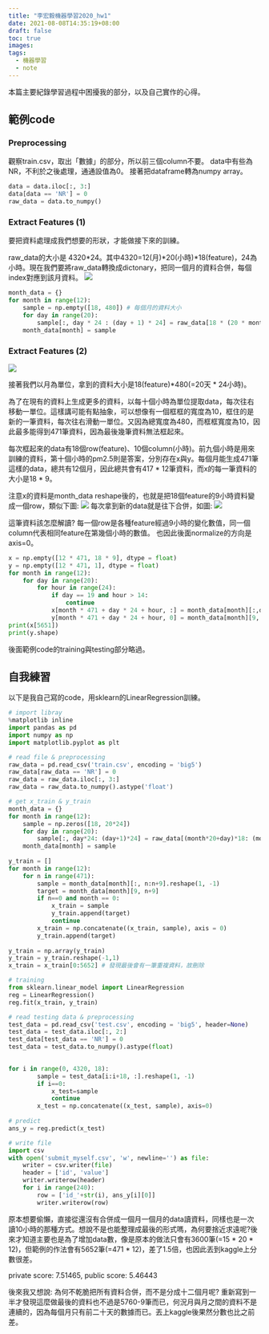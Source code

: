 ```yaml
---
title: "李宏毅機器學習2020_hw1"
date: 2021-08-08T14:35:19+08:00
draft: false
toc: true
images:
tags: 
  - 機器學習
  - note
---
```


本篇主要紀錄學習過程中困擾我的部分，以及自己實作的心得。

## 範例code
### Preprocessing
觀察train.csv，取出「數據」的部分，所以前三個column不要。
data中有些為NR，不利於之後處理，通通設值為0。
接著把dataframe轉為numpy array。

```python
data = data.iloc[:, 3:]
data[data == 'NR'] = 0
raw_data = data.to_numpy()
```

### Extract Features (1)
要把資料處理成我們想要的形狀，才能做接下來的訓練。

raw_data的大小是 4320*24。其中4320=12(月)*20(小時)*18(feature)，24為小時。現在我們要將raw_data轉換成dictonary，把同一個月的資料合併，每個index對應到該月資料。
![](https://i.imgur.com/b4oTooq.png)

```python
month_data = {}
for month in range(12):
    sample = np.empty([18, 480]) # 每個月的資料大小
    for day in range(20):
        sample[:, day * 24 : (day + 1) * 24] = raw_data[18 * (20 * month + day) : 18 * (20 * month + day + 1), :]
    month_data[month] = sample
```
### Extract Features (2)
![](https://i.imgur.com/2mS4lbp.png)

接著我們以月為單位，拿到的資料大小是18(feature)*480(=20天 * 24小時)。

為了在現有的資料上生成更多的資料，以每十個小時為單位提取data，每次往右移動一單位。這樣講可能有點抽象，可以想像有一個框框的寬度為10，框住的是新的一筆資料，每次往右滑動一單位。又因為總寬度為480，而框框寬度為10，因此最多能得到471筆資料，因為最後幾筆資料無法框起來。

每次框起來的data有18個row(feature)、10個column(小時)。前九個小時是用來訓練的資料，第十個小時的pm2.5則是答案，分別存在x與y。每個月能生成471筆這樣的data，總共有12個月，因此總共會有417 * 12筆資料，而x的每一筆資料的大小是18 * 9。

注意x的資料是month_data reshape後的，也就是把18個feature的9小時資料變成一個row，類似下圖:
![](https://i.imgur.com/AGu6Yjn.png)
每次拿到新的data就是往下合併，如圖:
![](https://i.imgur.com/7cJuchu.png)

這筆資料該怎麼解讀? 每一個row是各種feature經過9小時的變化數值，同一個column代表相同feature在第幾個小時的數值。
也因此後面normalize的方向是axis=0。

```python
x = np.empty([12 * 471, 18 * 9], dtype = float)
y = np.empty([12 * 471, 1], dtype = float)
for month in range(12):
    for day in range(20):
        for hour in range(24):
            if day == 19 and hour > 14:
                continue
            x[month * 471 + day * 24 + hour, :] = month_data[month][:,day * 24 + hour : day * 24 + hour + 9].reshape(1, -1) #vector dim:18*9 (9 9 9 9 9 9 9 9 9 9 9 9 9 9 9 9 9 9)
            y[month * 471 + day * 24 + hour, 0] = month_data[month][9, day * 24 + hour + 9] #value
print(x[5651])
print(y.shape)
```
後面範例code的training與testing部分略過。

## 自我練習
以下是我自己寫的code，用sklearn的LinearRegression訓練。

```python
# import libray
%matplotlib inline
import pandas as pd
import numpy as np
import matplotlib.pyplot as plt

# read file & preprocessing
raw_data = pd.read_csv('train.csv', encoding = 'big5')
raw_data[raw_data == 'NR'] = 0
raw_data = raw_data.iloc[:, 3:]
raw_data = raw_data.to_numpy().astype('float')

# get x_train & y_train
month_data = {}
for month in range(12):
    sample = np.zeros([18, 20*24])
    for day in range(20):
        sample[:, day*24: (day+1)*24] = raw_data[(month*20+day)*18: (month*20+day+1)*18, :]
    month_data[month] = sample
        
y_train = []
for month in range(12):
    for n in range(471):
        sample = month_data[month][:, n:n+9].reshape(1, -1)
        target = month_data[month][9, n+9]
        if n==0 and month == 0:
            x_train = sample
            y_train.append(target)
            continue
        x_train = np.concatenate((x_train, sample), axis = 0)
        y_train.append(target)
 
y_train = np.array(y_train)
y_train = y_train.reshape(-1,1)
x_train = x_train[0:5652] # 發現最後會有一筆重複資料，故刪除

# training
from sklearn.linear_model import LinearRegression
reg = LinearRegression()
reg.fit(x_train, y_train)

# read testing data & preprocessing
test_data = pd.read_csv('test.csv', encoding = 'big5', header=None)
test_data = test_data.iloc[:, 2:]
test_data[test_data == 'NR'] = 0
test_data = test_data.to_numpy().astype(float)

        
for i in range(0, 4320, 18):
        sample = test_data[i:i+18, :].reshape(1, -1)
        if i==0:
            x_test=sample
            continue
        x_test = np.concatenate((x_test, sample), axis=0)
     
# predict
ans_y = reg.predict(x_test)

# write file
import csv
with open('submit_myself.csv', 'w', newline='') as file:
    writer = csv.writer(file)
    header = ['id', 'value']
    writer.writerow(header)
    for i in range(240):
        row = ['id_'+str(i), ans_y[i][0]]
        writer.writerow(row)
```

原本想要偷懶，直接從還沒有合併成一個月一個月的data讀資料，同樣也是一次讀10小時的那種方式。想說不是也能整理成最後的形式嗎，為何要捨近求遠呢?後來才知道主要也是為了增加data數，像是原本的做法只會有3600筆(=15 * 20 * 12)，但範例的作法會有5652筆(=471 * 12)，差了1.5倍，也因此丟到kaggle上分數很差。

private score: 7.51465, public score: 5.46443

後來我又想說: 為何不乾脆把所有資料合併，而不是分成十二個月呢? 重新寫到一半才發現這麼做最後的資料也不過是5760-9筆而已，何況月與月之間的資料不是連續的，因為每個月只有前二十天的數據而已。丟上kaggle後果然分數也比之前差。